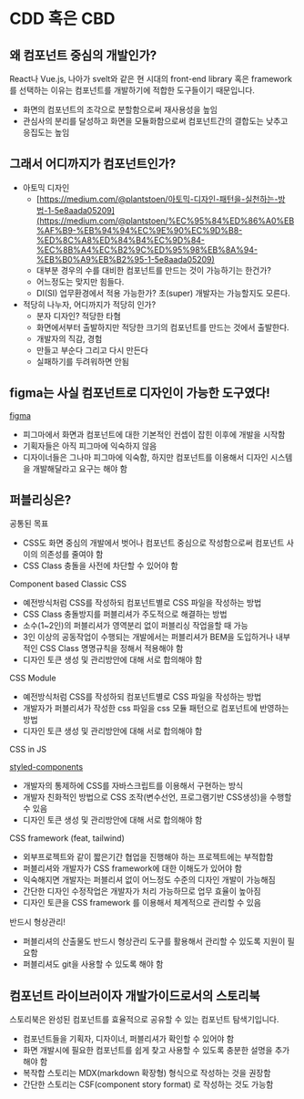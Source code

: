 # CDD 혹은 CBD

## 왜 컴포넌트 중심의 개발인가?

React나 Vue.js, 나아가 svelt와 같은 현 시대의 front-end library 혹은 framework를 선택하는 이유는 컴포넌트를 개발하기에 적합한 도구들이기 때문입니다.

- 화면의 컴포넌트의 조각으로 분할함으로써 재사용성을 높임
- 관심사의 분리를 달성하고 화면을 모듈화함으로써 컴포넌트간의 결합도는 낮추고 응집도는 높임

## 그래서 어디까지가 컴포넌트인가?

- 아토믹 디자인
    - [https://medium.com/@plantstoen/아토믹-디자인-패턴을-실천하는-방법-1-5e8aada05209](https://medium.com/@plantstoen/%EC%95%84%ED%86%A0%EB%AF%B9-%EB%94%94%EC%9E%90%EC%9D%B8-%ED%8C%A8%ED%84%B4%EC%9D%84-%EC%8B%A4%EC%B2%9C%ED%95%98%EB%8A%94-%EB%B0%A9%EB%B2%95-1-5e8aada05209)
    - 대부분 경우의 수를 대비한 컴포넌트를 만드는 것이 가능하기는 한건가?
    - 어느정도는 맞지만 힘들다.
    - DI(SI) 업무환경에서 적용 가능한가? 초(super) 개발자는 가능할지도 모른다.
- 적당히 나누자, 어디까지가 적당히 인가?
    - 분자 디자인? 적당한 타혐
    - 화면에서부터 출발하지만 적당한 크기의 컴포넌트를 만드는 것에서 출발한다.
    - 개발자의 직감, 경험
    - 만들고 부순다 그리고 다시 만든다
    - 실패하기를 두려워하면 안됨

## figma는 사실 컴포넌트로 디자인이 가능한 도구였다!

[figma](https://www.figma.com/design-systems/)

- 피그마에서 화면과 컴포넌트에 대한 기본적인 컨셉이 잡힌 이후에 개발을 시작함
- 기획자들은 아직 피그마에 익숙하지 않음
- 디자이너들은 그나마 피그마에 익숙함, 하지만 컴포넌트를 이용해서 디자인 시스템을 개발해달라고 요구는 해야 함

## 퍼블리싱은?

공통된 목표

- CSS도 화면 중심의 개발에서 벗어나 컴포넌트 중심으로 작성함으로써 컴포넌트 사이의 의존성를 줄여야 함
- CSS Class  충돌을 사전에 차단할 수 있어야 함

Component based Classic CSS

- 예전방식처럼 CSS를 작성하되 컴포넌트별로 CSS 파일을 작성하는 방법
- CSS Class 충돌방지를 퍼블리셔가 주도적으로 해결하는 방법
- 소수(1~2인)의 퍼블리셔가 영역분리 없이 퍼블리싱 작업을할 때 가능
- 3인 이상의 공동작업이 수행되는 개발에서는 퍼블리셔가 BEM을 도입하거나 내부적인 CSS Class 명명규칙을 정해서 적용해야 함
- 디자인 토큰 생성 및 관리방안에 대해 서로 합의해야 함

CSS Module

- 예전방식처럼 CSS를 작성하되 컴포넌트별로 CSS 파일을 작성하는 방법
- 개발자가 퍼블리셔가 작성한 css 파일을 css 모듈 패턴으로 컴포넌트에 반영하는 방법
- 디자인 토큰 생성 및 관리방안에 대해 서로 합의해야 함

CSS in JS

[styled-components](https://styled-components.com/)

- 개발자의 통제하에 CSS를 자바스크립트를 이용해서 구현하는 방식
- 개발자 친화적인 방법으로 CSS 조작(변수선언, 프로그램기반 CSS생성)을 수행할 수 있음
- 디자인 토큰 생성 및 관리방안에 대해 서로 합의해야 함

CSS framework (feat, tailwind)

- 외부프로젝트와 같이 짧은기간 협업을 진행해야 하는 프로젝트에는 부적합함
- 퍼블리셔와 개발자가 CSS framework에 대한 이해도가 있어야 함
- 익숙해지면 개발자는 퍼블리셔 없이 어느정도 수준의 디자인 개발이 가능해짐
- 간단한 디자인 수정작업은 개발자가 처리 가능하므로 업무 효율이 높아짐
- 디자인 토큰을 CSS framework 를 이용해서 체계적으로 관리할 수 있음

반드시 형상관리!

- 퍼블리셔의 산출물도 반드시 형상관리 도구를 활용해서 관리할 수 있도록 지원이 필요함
- 퍼블리셔도 git을 사용할 수 있도록 해야 함

## 컴포넌트 라이브러이자 개발가이드로서의 스토리북

스토리북은 완성된 컴포넌트를 효율적으로 공유할 수 있는 컴포넌트 탐색기입니다.

- 컴포넌트들을 기획자, 디자이너, 퍼블리셔가 확인할 수 있어야 함
- 화면 개발시에 필요한 컴포넌트를 쉽게 찾고 사용할 수 있도록 충분한 설명을 추가해야 함
- 복작합 스토리는 MDX(markdown 확장형) 형식으로 작성하는 것을 권장함
- 간단한 스토리는 CSF(component story format) 로 작성하는 것도 가능함